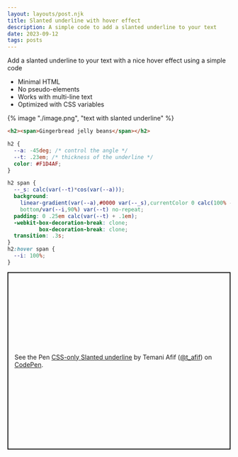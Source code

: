 ```yaml
---
layout: layouts/post.njk
title: Slanted underline with hover effect
description: A simple code to add a slanted underline to your text
date: 2023-09-12
tags: posts
---
```


Add a slanted underline to your text with a nice hover effect using a simple code
* Minimal HTML
* No pseudo-elements
* Works with multi-line text
* Optimized with CSS variables


{% image "./image.png", "text with slanted underline" %}

```html
<h2><span>Gingerbread jelly beans</span></h2>

```

```css
h2 {
  --a: -45deg; /* control the angle */
  --t: .23em; /* thickness of the underline */ 
  color: #F1D4AF;
}

h2 span {
  --_s: calc(var(--t)*cos(var(--a)));
  background:
    linear-gradient(var(--a),#0000 var(--_s),currentColor 0 calc(100% - var(--_s)),#0000 0) 
    bottom/var(--i,90%) var(--t) no-repeat;
  padding: 0 .25em calc(var(--t) + .1em);
  -webkit-box-decoration-break: clone;
          box-decoration-break: clone;
  transition: .3s;
}
h2:hover span {
  --i: 100%;
}
```

<p class="codepen" data-height="400" data-default-tab="result" data-slug-hash="MWZmGRo" data-preview="true" data-user="t_afif" style="height: 400px; box-sizing: border-box; display: flex; align-items: center; justify-content: center; border: 2px solid; margin: 1em 0; padding: 1em;">
  <span>See the Pen <a href="https://codepen.io/t_afif/pen/MWZmGRo">
  CSS-only Slanted underline</a> by Temani Afif (<a href="https://codepen.io/t_afif">@t_afif</a>)
  on <a href="https://codepen.io">CodePen</a>.</span>
</p>
<script async src="https://cpwebassets.codepen.io/assets/embed/ei.js"></script>